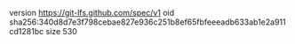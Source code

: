 version https://git-lfs.github.com/spec/v1
oid sha256:340d8d7e3f798cebae827e936c251b8ef65fbfeeeadb633ab1e2a911cd1281bc
size 530
